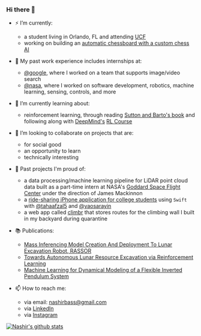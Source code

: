 ### Hi there 👋

- ⚡ I’m currently:
  - a student living in Orlando, FL and attending [UCF](https://www.ucf.edu/)
  - working on building an [automatic chessboard with a custom chess AI](https://github.com/ucfai/knightros-gambit)

- 🔨 My past work experience includes internships at:
  - [@google](https://github.com/google), where I worked on a team that supports image/video search
  - [@nasa](https://github.com/nasa), where I worked on software development, robotics, machine learning, sensing, controls, and more

- 🌱 I’m currently learning about:
  - reinforcement learning, through reading [Sutton and Barto's book](http://www.incompleteideas.net/book/the-book-2nd.html) and following along with [DeepMind's](https://deepmind.com/) [RL Course](https://www.youtube.com/playlist?list=PLqYmG7hTraZDVH599EItlEWsUOsJbAodm)

- 👯 I’m looking to collaborate on projects that are:
  - for social good
  - an opportunity to learn
  - technically interesting

- 📆 Past projects I'm proud of:
  - a data processing/machine learning pipeline for LiDAR point cloud data built as a part-time intern at NASA's [Goddard Space Flight Center](https://www.nasa.gov/goddard) under the direction of James Mackinnon
  - a [ride-sharing iPhone application for college students](https://github.com/tanjyy/ridesio) using `Swift` with [@tahaafzal5](https://github.com/tahaafzal5) and [@yaosarayin](https://github.com/yaosarayin)
  - a web app called [climbr](https://github.com/nashirj/climbr) that stores routes for the climbing wall I built in my backyard during quarantine

- 📚 Publications:
  - [Mass Inferencing Model Creation And Deployment To Lunar Excavation Robot, RASSOR](https://arc.aiaa.org/doi/abs/10.2514/6.2021-4216)
  - [Towards Autonomous Lunar Resource Excavation via Reinforcement Learning](https://arc.aiaa.org/doi/abs/10.2514/6.2021-4217)
  - [Machine Learning for Dynamical Modeling of a Flexible Inverted Pendulum System](https://ntrs.nasa.gov/citations/20205004568)

- 📫 How to reach me:
  - via email: nashirbass@gmail.com
  - via [LinkedIn](https://www.linkedin.com/in/nashir-janmohamed/)
  - via [Instagram](https://www.instagram.com/nashirj/)

[![Nashir's github stats](https://github-readme-stats.vercel.app/api?username=nashirj&count_private=true&show_icons=true&theme=solarized-light)](https://github.com/nashirj/github-readme-stats)
